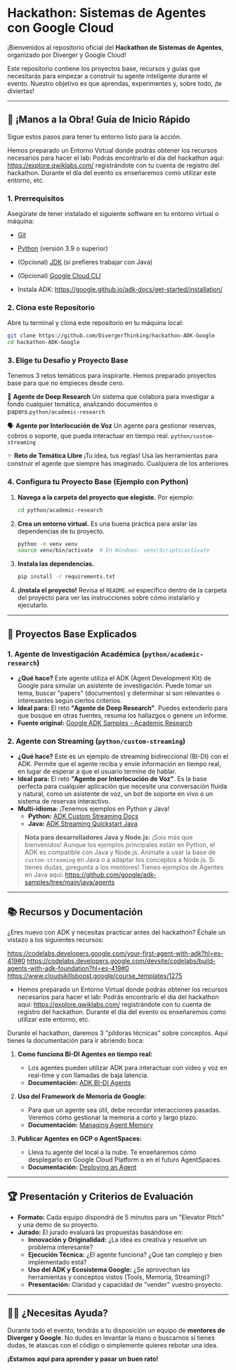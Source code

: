 # Hackathon: Sistemas de Agentes con Google Cloud

¡Bienvenidos al repositorio oficial del **Hackathon de Sistemas de Agentes**, organizado por Diverger y Google Cloud!

Este repositorio contiene los proyectos base, recursos y guías que necesitarás para empezar a construir tu agente inteligente durante el evento. Nuestro objetivo es que aprendas, experimentes y, sobre todo, ¡te diviertas!

---

## 🚀 ¡Manos a la Obra! Guía de Inicio Rápido

Sigue estos pasos para tener tu entorno listo para la acción.

Hemos preparado un Entorno Virtual donde podrás obtener los recursos necesarios para hacer el lab: Podrás encontrarlo el día del hackathon aqui: https://explore.qwiklabs.com/ registrándote con tu cuenta de registro del hackathon. Durante el día del evento os enseñaremos como utilizar este entorno, etc.


### 1. Prerrequisitos

Asegúrate de tener instalado el siguiente software en tu entorno virtual o máquina:
- [Git](https://git-scm.com/book/en/v2/Getting-Started-Installing-Git)
- [Python](https://www.python.org/downloads/) (versión 3.9 o superior)
- (Opcional) [JDK](https://www.oracle.com/java/technologies/downloads/) (si prefieres trabajar con Java)
- (Opcional) [Google Cloud CLI](https://cloud.google.com/sdk/docs/install)

- Instala ADK:
https://google.github.io/adk-docs/get-started/installation/


### 2. Clona este Repositorio

Abre tu terminal y clona este repositorio en tu máquina local:
```bash
git clone https://github.com/DivergerThinking/hackathon-ADK-Google
cd hackathon-ADK-Google
```

### 3. Elige tu Desafío y Proyecto Base

Tenemos 3 retos temáticos para inspirarte. Hemos preparado proyectos base para que no empieces desde cero.

🧠 **Agente de Deep Research** 
Un sistema que colabora para investigar a fondo cualquier temática, analizando documentos o papers.`python/academic-research` 

🗣️ **Agente por Interlocución de Voz**
Un agente para gestionar reservas, cobros o soporte, que pueda interactuar en tiempo real. 
`python/custom-streaming`

✨ **Reto de Temática Libre** 
¡Tu idea, tus reglas! Usa las herramientas para construir el agente que siempre has imaginado.
Cualquiera de los anteriores


### 4. Configura tu Proyecto Base (Ejemplo con Python)

1.  **Navega a la carpeta del proyecto que elegiste.** Por ejemplo:
    ```bash
    cd python/academic-research
    ```
2.  **Crea un entorno virtual.** Es una buena práctica para aislar las dependencias de tu proyecto.
    ```bash
    python -m venv venv
    source venv/bin/activate  # En Windows: venv\Scripts\activate
    ```
3.  **Instala las dependencias.**
    ```bash
    pip install -r requirements.txt
    ```
4.  **¡Instala el proyecto!** Revisa el `README.md` específico dentro de la carpeta del proyecto para ver las instrucciones sobre cómo instalarlo y ejecutarlo.

---

## 🔧 Proyectos Base Explicados

### 1. Agente de Investigación Académica (`python/academic-research`)

-   **¿Qué hace?** Este agente utiliza el ADK (Agent Development Kit) de Google para simular un asistente de investigación. Puede tomar un tema, buscar "papers" (documentos) y determinar si son relevantes o interesantes según ciertos criterios.
-   **Ideal para:** El reto **"Agente de Deep Research"**. Puedes extenderlo para que busque en otras fuentes, resuma los hallazgos o genere un informe.
-   **Fuente original:** [Google ADK Samples - Academic Research](https://github.com/google/adk-samples/tree/main/python/agents/academic-research)

### 2. Agente con Streaming (`python/custom-streaming`)

-   **¿Qué hace?** Este es un ejemplo de streaming bidireccional (BI-DI) con el ADK. Permite que el agente reciba y envíe información en tiempo real, en lugar de esperar a que el usuario termine de hablar.
-   **Ideal para:** El reto **"Agente por Interlocución de Voz"**. Es la base perfecta para cualquier aplicación que necesite una conversación fluida y natural, como un asistente de voz, un bot de soporte en vivo o un sistema de reservas interactivo.
-   **Multi-idioma:** ¡Tenemos ejemplos en Python y Java!
    -   **Python:** [ADK Custom Streaming Docs](https://google.github.io/adk-docs/streaming/custom-streaming/)
    -   **Java:** [ADK Streaming Quickstart Java](https://google.github.io/adk-docs/get-started/streaming/quickstart-streaming-java/)

> **Nota para desarrolladores Java y Node.js:** ¡Sois más que bienvenidos! Aunque los ejemplos principales están en Python, el ADK es compatible con Java y Node.js. Anímate a usar la base de `custom-streaming` en Java o a adaptar los conceptos a Node.js. Si tienes dudas, ¡pregunta a los mentores!
Tienes ejemplos de Agentes en Java aqui: https://github.com/google/adk-samples/tree/main/java/agents


---

## 📚 Recursos y Documentación

¿Eres nuevo con ADK y necesitas practicar antes del hackathon? Échale un vistazo a los siguientes recursos:

https://codelabs.developers.google.com/your-first-agent-with-adk?hl=es-419#0
https://codelabs.developers.google.com/devsite/codelabs/build-agents-with-adk-foundation?hl=es-419#0
https://www.cloudskillsboost.google/course_templates/1275


- Hemos preparado un Entorno Virtual donde podrás obtener los recursos necesarios para hacer el lab:
Podrás encontrarlo el día del hackathon aqui:
https://explore.qwiklabs.com/ registrándote con tu cuenta de registro del hackathon. 
Durante el día del evento os enseñaremos como utilizar este entorno, etc.


Durante el hackathon, daremos 3 "píldoras técnicas" sobre conceptos. Aquí tienes la documentación para ir abriendo boca:

1.  **Como funciona BI-DI Agentes en tiempo real:**
    -   Los agentes pueden utilizar ADK para interactuar con video y voz en real-time y con llamadas de baja latencia.
    -   **Documentación:** [ADK BI-DI Agents](https://google.github.io/adk-docs/get-started/streaming/quickstart-streaming/)

2.  **Uso del Framework de Memoria de Google:**
    -   Para que un agente sea útil, debe recordar interacciones pasadas. Veremos cómo gestionar la memoria a corto y largo plazo.
    -   **Documentación:** [Managing Agent Memory](https://google.github.io/adk-docs/guides/memory/)

3.  **Publicar Agentes en GCP o AgentSpaces:**
    -   Lleva tu agente del local a la nube. Te enseñaremos cómo desplegarlo en Google Cloud Platform o en el futuro AgentSpaces.
    -   **Documentación:** [Deploying an Agent](https://google.github.io/adk-docs/guides/deployment/)

---

## 🏆 Presentación y Criterios de Evaluación

-   **Formato:** Cada equipo dispondrá de 5 minutos para un "Elevator Pitch" y una demo de su proyecto.
-   **Jurado:** El jurado evaluará las propuestas basándose en:
    -   **Innovación y Originalidad:** ¿La idea es creativa y resuelve un problema interesante?
    -   **Ejecución Técnica:** ¿El agente funciona? ¿Qué tan complejo y bien implementado está?
    -   **Uso del ADK y Ecosistema Google:** ¿Se aprovechan las herramientas y conceptos vistos (Tools, Memoria, Streaming)?
    -   **Presentación:** Claridad y capacidad de "vender" vuestro proyecto.

---

## 🙋‍♂️ ¿Necesitas Ayuda?

Durante todo el evento, tendrás a tu disposición un equipo de **mentores de Diverger y Google**. No dudes en levantar la mano o buscarnos si tienes dudas, te atascas con el código o simplemente quieres rebotar una idea.

**¡Estamos aquí para aprender y pasar un buen rato!**
